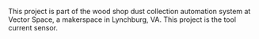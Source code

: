 This project is part of the wood shop dust collection automation system at Vector Space, a makerspace in Lynchburg, VA. This project is the tool current sensor.
